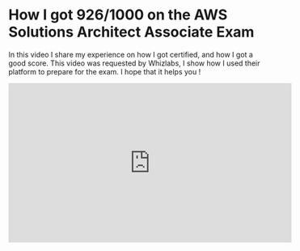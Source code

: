 # How I got 926/1000 on the AWS Solutions Architect Associate Exam

In this video I share my experience on how I got certified, and how I got a good score.
This video was requested by Whizlabs, I show how I used their platform to prepare for the exam. I hope that it helps you !


<iframe width="560" height="315" src="https://www.youtube.com/embed/sEjcHeBkFDU?controls=0" frameborder="0" allow="accelerometer; autoplay; encrypted-media; gyroscope; picture-in-picture" allowfullscreen></iframe>
